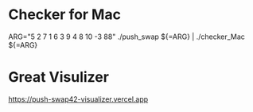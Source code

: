 # Checker for Mac

ARG="5 2 7 1 6 3 9 4 8 10 -3 88"
./push_swap ${=ARG} | ./checker_Mac ${=ARG}

# Great Visulizer

https://push-swap42-visualizer.vercel.app
